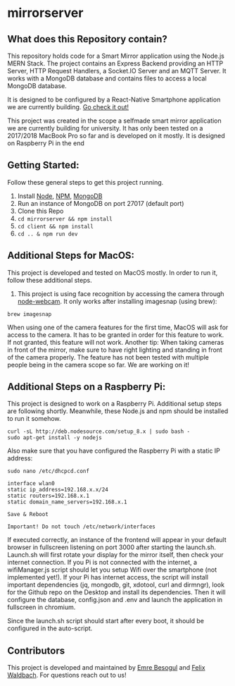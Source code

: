 # mirrorserver

## What does this Repository contain?
This repository holds code for a Smart Mirror application using the Node.js MERN Stack. The project contains an Express Backend providing an HTTP Server, HTTP Request Handlers, a Socket.IO Server and an MQTT Server. It works with a MongoDB database and contains files to access a local MongoDB database.

It is designed to be configured by a React-Native Smartphone application we are currently building. [Go check it out!](https://github.com/emrebesogul/mirrorapp)

This project was created in the scope a selfmade smart mirror application we are currently building for university. It has only been tested on a 2017/2018 MacBook Pro so far and is developed on it mostly. It is designed on Raspberry Pi in the end

## Getting Started:
Follow these general steps to get this project running.
1. Install [Node](https://nodejs.org/en/), [NPM](https://www.npmjs.com/), [MongoDB](https://www.mongodb.com/)
2. Run an instance of MongoDB on port 27017 (default port)
3. Clone this Repo
4. ```cd mirrorserver && npm install```
5. ```cd client && npm install```
6. ```cd .. & npm run dev```

## Additional Steps for MacOS:
This project is developed and tested on MacOS mostly. In order to run it, follow these additional steps.
1. This project is using face recognition by accessing the camera through [node-webcam](https://www.npmjs.com/package/node-webcam). It only works after installing imagesnap (using brew):
```
brew imagesnap
```
When using one of the camera features for the first time, MacOS will ask for access to the camera. It has to be granted in order for this feature to work. If not granted, this feature will not work. Another tip: When taking cameras in front of the mirror, make sure to have right lighting and standing in front of the camera properly. The feature has not been tested with multiple people being in the camera scope so far. We are working on it!

## Additional Steps on a Raspberry Pi:
This project is designed to work on a Raspberry Pi. Additional setup steps are following shortly. Meanwhile, these Node.js and npm should be installed to run it somehow.
```
curl -sL http://deb.nodesource.com/setup_8.x | sudo bash -
sudo apt-get install -y nodejs
```

Also make sure that you have configured the Raspberry Pi with a static IP address:
```
sudo nano /etc/dhcpcd.conf

interface wlan0
static ip_address=192.168.x.x/24
static routers=192.168.x.1
static domain_name_servers=192.168.x.1

Save & Reboot

Important! Do not touch /etc/network/interfaces
```

If executed correctly, an instance of the frontend will appear in your default browser in fullscreen listening on port 3000 after starting the launch.sh. Launch.sh will first rotate your display for the mirror itself, then check your internet connection. If you Pi is not connected with the internet, a wifiManager.js script should let you setup Wifi over the smartphone (not implemented yet!). If your Pi has internet access, the script will install important dependencies (jq, mongodb, git, xdotool, curl and dirmngr), look for the Github repo on the Desktop and install its dependencies. Then it will configure the database, config.json and .env and launch the application in fullscreen in chromium.

Since the launch.sh script should start after every boot, it should be configured in the auto-script.

## Contributors
This project is developed and maintained by [Emre Besogul](https://github.com/emrebesogul) and [Felix Waldbach](https://github.com/felixwaldbach).
For questions reach out to us!
